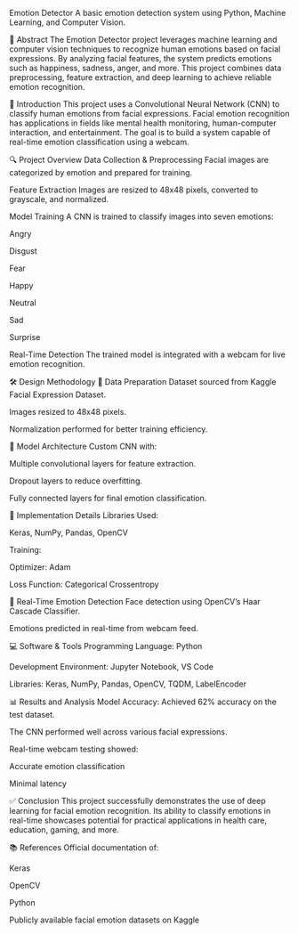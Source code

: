 Emotion Detector
A basic emotion detection system using Python, Machine Learning, and Computer Vision.

🧠 Abstract
The Emotion Detector project leverages machine learning and computer vision techniques to recognize human emotions based on facial expressions. By analyzing facial features, the system predicts emotions such as happiness, sadness, anger, and more. This project combines data preprocessing, feature extraction, and deep learning to achieve reliable emotion recognition.

📌 Introduction
This project uses a Convolutional Neural Network (CNN) to classify human emotions from facial expressions. Facial emotion recognition has applications in fields like mental health monitoring, human-computer interaction, and entertainment. The goal is to build a system capable of real-time emotion classification using a webcam.

🔍 Project Overview
Data Collection & Preprocessing
Facial images are categorized by emotion and prepared for training.

Feature Extraction
Images are resized to 48x48 pixels, converted to grayscale, and normalized.

Model Training
A CNN is trained to classify images into seven emotions:

Angry

Disgust

Fear

Happy

Neutral

Sad

Surprise

Real-Time Detection
The trained model is integrated with a webcam for live emotion recognition.

🛠️ Design Methodology
🔹 Data Preparation
Dataset sourced from Kaggle Facial Expression Dataset.

Images resized to 48x48 pixels.

Normalization performed for better training efficiency.

🔹 Model Architecture
Custom CNN with:

Multiple convolutional layers for feature extraction.

Dropout layers to reduce overfitting.

Fully connected layers for final emotion classification.

🔹 Implementation Details
Libraries Used:

Keras, NumPy, Pandas, OpenCV

Training:

Optimizer: Adam

Loss Function: Categorical Crossentropy

🔹 Real-Time Emotion Detection
Face detection using OpenCV’s Haar Cascade Classifier.

Emotions predicted in real-time from webcam feed.

💻 Software & Tools
Programming Language: Python

Development Environment: Jupyter Notebook, VS Code

Libraries:
Keras, NumPy, Pandas, OpenCV, TQDM, LabelEncoder

📊 Results and Analysis
Model Accuracy: Achieved 62% accuracy on the test dataset.

The CNN performed well across various facial expressions.

Real-time webcam testing showed:

Accurate emotion classification

Minimal latency

✅ Conclusion
This project successfully demonstrates the use of deep learning for facial emotion recognition. Its ability to classify emotions in real-time showcases potential for practical applications in health care, education, gaming, and more.

📚 References
Official documentation of:

Keras

OpenCV

Python

Publicly available facial emotion datasets on Kaggle
